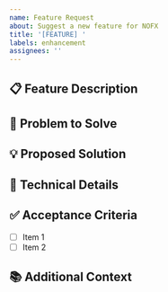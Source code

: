 ```yaml
---
name: Feature Request
about: Suggest a new feature for NOFX
title: '[FEATURE] '
labels: enhancement
assignees: ''
---
```


## 📋 Feature Description
<!-- A clear and concise description of what you want to happen -->

## 🎯 Problem to Solve
<!-- What problem does this feature solve? -->

## 💡 Proposed Solution
<!-- How should this feature work? -->

## 🔧 Technical Details
<!-- Any technical considerations or implementation ideas -->

## ✅ Acceptance Criteria
<!-- What needs to be done for this feature to be considered complete? -->
- [ ] Item 1
- [ ] Item 2

## 📚 Additional Context
<!-- Add any other context, screenshots, or references about the feature request here -->
